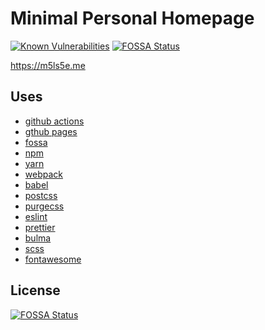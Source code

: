 # Minimal Personal Homepage

[![Known Vulnerabilities](https://snyk.io/test/github/mikesprague/mikesprague-me/badge.svg?targetFile=package.json)](https://snyk.io/test/github/mikesprague/mikesprague-me?targetFile=package.json)
[![FOSSA Status](https://app.fossa.io/api/projects/git%2Bgithub.com%2Fmikesprague%2Fmikesprague-me.svg?type=shield)](https://app.fossa.io/projects/git%2Bgithub.com%2Fmikesprague%2Fmikesprague-me?ref=badge_shield)

https://m5ls5e.me

## Uses

- [github actions](https://github.com/features/actions)
- [gthub pages](https://pages.github.com/)
- [fossa](https://fossa.com/)
- [npm](https://www.npmjs.com/)
- [yarn](https://yarnpkg.com)
- [webpack](https://webpack.js.org/)
- [babel](https://babeljs.io/)
- [postcss](https://github.com/postcss/postcss)
- [purgecss](https://github.com/FullHuman/purgecss)
- [eslint](https://eslint.org/)
- [prettier](https://prettier.io/)
- [bulma](https://bulma.io)
- [scss](https://sass-lang.com/)
- [fontawesome](https://fontawesome.com/)

## License
[![FOSSA Status](https://app.fossa.io/api/projects/git%2Bgithub.com%2Fmikesprague%2Fmikesprague-me.svg?type=large)](https://app.fossa.io/projects/git%2Bgithub.com%2Fmikesprague%2Fmikesprague-me?ref=badge_large)
